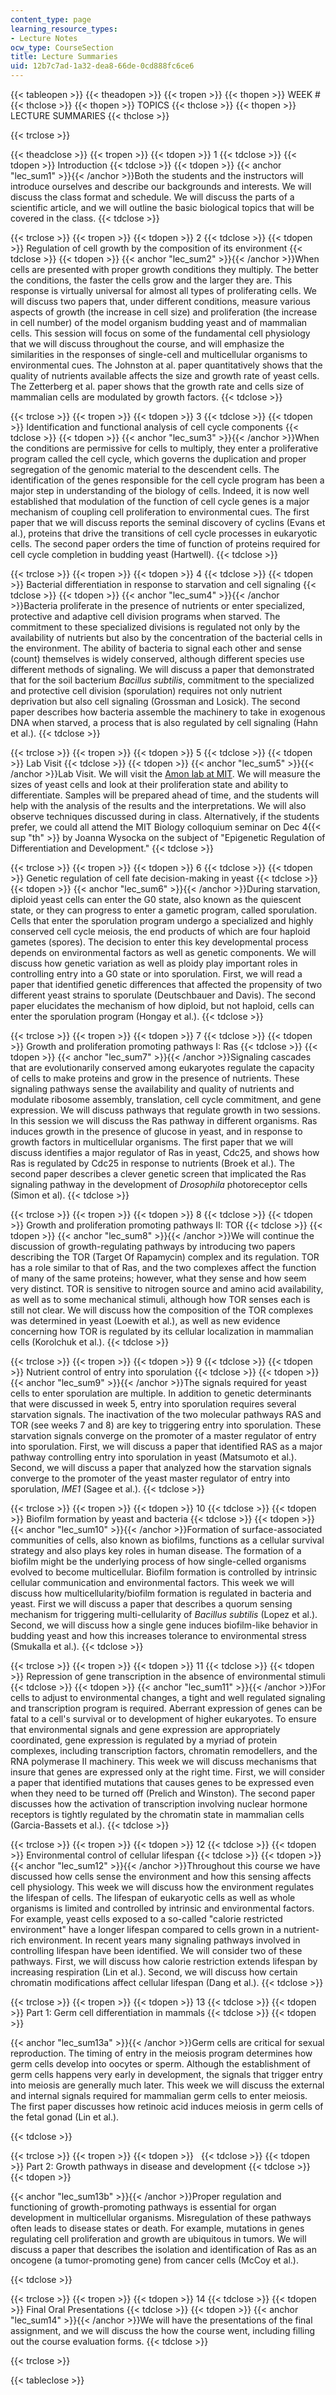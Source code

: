 ```yaml
---
content_type: page
learning_resource_types:
- Lecture Notes
ocw_type: CourseSection
title: Lecture Summaries
uid: 12b7c7ad-1a32-dea8-66de-0cd888fc6ce6
---
```


{{< tableopen >}}
{{< theadopen >}}
{{< tropen >}}
{{< thopen >}}
WEEK #
{{< thclose >}}
{{< thopen >}}
TOPICS
{{< thclose >}}
{{< thopen >}}
LECTURE SUMMARIES
{{< thclose >}}

{{< trclose >}}

{{< theadclose >}}
{{< tropen >}}
{{< tdopen >}}
1
{{< tdclose >}}
{{< tdopen >}}
Introduction
{{< tdclose >}}
{{< tdopen >}}
{{< anchor "lec_sum1" >}}{{< /anchor >}}Both the students and the instructors will introduce ourselves and describe our backgrounds and interests. We will discuss the class format and schedule. We will discuss the parts of a scientific article, and we will outline the basic biological topics that will be covered in the class.
{{< tdclose >}}

{{< trclose >}}
{{< tropen >}}
{{< tdopen >}}
2
{{< tdclose >}}
{{< tdopen >}}
Regulation of cell growth by the composition of its environment
{{< tdclose >}}
{{< tdopen >}}
{{< anchor "lec_sum2" >}}{{< /anchor >}}When cells are presented with proper growth conditions they multiply. The better the conditions, the faster the cells grow and the larger they are. This response is virtually universal for almost all types of proliferating cells. We will discuss two papers that, under different conditions, measure various aspects of growth (the increase in cell size) and proliferation (the increase in cell number) of the model organism budding yeast and of mammalian cells. This session will focus on some of the fundamental cell physiology that we will discuss throughout the course, and will emphasize the similarities in the responses of single-cell and multicellular organisms to environmental cues. The Johnston at al. paper quantitatively shows that the quality of nutrients available affects the size and growth rate of yeast cells. The Zetterberg et al. paper shows that the growth rate and cells size of mammalian cells are modulated by growth factors.
{{< tdclose >}}

{{< trclose >}}
{{< tropen >}}
{{< tdopen >}}
3
{{< tdclose >}}
{{< tdopen >}}
Identification and functional analysis of cell cycle components
{{< tdclose >}}
{{< tdopen >}}
{{< anchor "lec_sum3" >}}{{< /anchor >}}When the conditions are permissive for cells to multiply, they enter a proliferative program called the cell cycle, which governs the duplication and proper segregation of the genomic material to the descendent cells. The identification of the genes responsible for the cell cycle program has been a major step in understanding of the biology of cells. Indeed, it is now well established that modulation of the function of cell cycle genes is a major mechanism of coupling cell proliferation to environmental cues. The first paper that we will discuss reports the seminal discovery of cyclins (Evans et al.), proteins that drive the transitions of cell cycle processes in eukaryotic cells. The second paper orders the time of function of proteins required for cell cycle completion in budding yeast (Hartwell).
{{< tdclose >}}

{{< trclose >}}
{{< tropen >}}
{{< tdopen >}}
4
{{< tdclose >}}
{{< tdopen >}}
Bacterial differentiation in response to starvation and cell signaling
{{< tdclose >}}
{{< tdopen >}}
{{< anchor "lec_sum4" >}}{{< /anchor >}}Bacteria proliferate in the presence of nutrients or enter specialized, protective and adaptive cell division programs when starved. The commitment to these specialized divisions is regulated not only by the availability of nutrients but also by the concentration of the bacterial cells in the environment. The ability of bacteria to signal each other and sense (count) themselves is widely conserved, although different species use different methods of signaling. We will discuss a paper that demonstrated that for the soil bacterium _Bacillus subtilis_, commitment to the specialized and protective cell division (sporulation) requires not only nutrient deprivation but also cell signaling (Grossman and Losick). The second paper describes how bacteria assemble the machinery to take in exogenous DNA when starved, a process that is also regulated by cell signaling (Hahn et al.).
{{< tdclose >}}

{{< trclose >}}
{{< tropen >}}
{{< tdopen >}}
5
{{< tdclose >}}
{{< tdopen >}}
Lab Visit
{{< tdclose >}}
{{< tdopen >}}
{{< anchor "lec_sum5" >}}{{< /anchor >}}Lab Visit. We will visit the [Amon lab at MIT](http://amonlab.scripts.mit.edu/). We will measure the sizes of yeast cells and look at their proliferation state and ability to differentiate. Samples will be prepared ahead of time, and the students will help with the analysis of the results and the interpretations. We will also observe techniques discussed during in class. Alternatively, if the students prefer, we could all attend the MIT Biology colloquium seminar on Dec 4{{< sup "th" >}} by Joanna Wysocka on the subject of "Epigenetic Regulation of Differentiation and Development."
{{< tdclose >}}

{{< trclose >}}
{{< tropen >}}
{{< tdopen >}}
6
{{< tdclose >}}
{{< tdopen >}}
Genetic regulation of cell fate decision-making in yeast
{{< tdclose >}}
{{< tdopen >}}
{{< anchor "lec_sum6" >}}{{< /anchor >}}During starvation, diploid yeast cells can enter the G0 state, also known as the quiescent state, or they can progress to enter a gametic program, called sporulation. Cells that enter the sporulation program undergo a specialized and highly conserved cell cycle meiosis, the end products of which are four haploid gametes (spores). The decision to enter this key developmental process depends on environmental factors as well as genetic components. We will discuss how genetic variation as well as ploidy play important roles in controlling entry into a G0 state or into sporulation. First, we will read a paper that identified genetic differences that affected the propensity of two different yeast strains to sporulate (Deutschbauer and Davis). The second paper elucidates the mechanism of how diploid, but not haploid, cells can enter the sporulation program (Hongay et al.).
{{< tdclose >}}

{{< trclose >}}
{{< tropen >}}
{{< tdopen >}}
7
{{< tdclose >}}
{{< tdopen >}}
Growth and proliferation promoting pathways I: Ras
{{< tdclose >}}
{{< tdopen >}}
{{< anchor "lec_sum7" >}}{{< /anchor >}}Signaling cascades that are evolutionarily conserved among eukaryotes regulate the capacity of cells to make proteins and grow in the presence of nutrients. These signaling pathways sense the availability and quality of nutrients and modulate ribosome assembly, translation, cell cycle commitment, and gene expression. We will discuss pathways that regulate growth in two sessions. In this session we will discuss the Ras pathway in different organisms. Ras induces growth in the presence of glucose in yeast, and in response to growth factors in multicellular organisms. The first paper that we will discuss identifies a major regulator of Ras in yeast, Cdc25, and shows how Ras is regulated by Cdc25 in response to nutrients (Broek et al.). The second paper describes a clever genetic screen that implicated the Ras signaling pathway in the development of _Drosophila_ photoreceptor cells (Simon et al).
{{< tdclose >}}

{{< trclose >}}
{{< tropen >}}
{{< tdopen >}}
8
{{< tdclose >}}
{{< tdopen >}}
Growth and proliferation promoting pathways II: TOR
{{< tdclose >}}
{{< tdopen >}}
{{< anchor "lec_sum8" >}}{{< /anchor >}}We will continue the discussion of growth-regulating pathways by introducing two papers describing the TOR (Target Of Rapamycin) complex and its regulation. TOR has a role similar to that of Ras, and the two complexes affect the function of many of the same proteins; however, what they sense and how seem very distinct. TOR is sensitive to nitrogen source and amino acid availability, as well as to some mechanical stimuli, although how TOR senses each is still not clear. We will discuss how the composition of the TOR complexes was determined in yeast (Loewith et al.), as well as new evidence concerning how TOR is regulated by its cellular localization in mammalian cells (Korolchuk et al.).
{{< tdclose >}}

{{< trclose >}}
{{< tropen >}}
{{< tdopen >}}
9
{{< tdclose >}}
{{< tdopen >}}
Nutrient control of entry into sporulation
{{< tdclose >}}
{{< tdopen >}}
{{< anchor "lec_sum9" >}}{{< /anchor >}}The signals required for yeast cells to enter sporulation are multiple. In addition to genetic determinants that were discussed in week 5, entry into sporulation requires several starvation signals. The inactivation of the two molecular pathways RAS and TOR (see weeks 7 and 8) are key to triggering entry into sporulation. These starvation signals converge on the promoter of a master regulator of entry into sporulation. First, we will discuss a paper that identified RAS as a major pathway controlling entry into sporulation in yeast (Matsumoto et al.). Second, we will discuss a paper that analyzed how the starvation signals converge to the promoter of the yeast master regulator of entry into sporulation, _IME1_ (Sagee et al.).
{{< tdclose >}}

{{< trclose >}}
{{< tropen >}}
{{< tdopen >}}
10
{{< tdclose >}}
{{< tdopen >}}
Biofilm formation by yeast and bacteria
{{< tdclose >}}
{{< tdopen >}}
{{< anchor "lec_sum10" >}}{{< /anchor >}}Formation of surface-associated communities of cells, also known as biofilms, functions as a cellular survival strategy and also plays key roles in human disease. The formation of a biofilm might be the underlying process of how single-celled organisms evolved to become multicellular. Biofilm formation is controlled by intrinsic cellular communication and environmental factors. This week we will discuss how multicellularity/biofilm formation is regulated in bacteria and yeast. First we will discuss a paper that describes a quorum sensing mechanism for triggering multi-cellularity of _Bacillus subtilis_ (Lopez et al.). Second, we will discuss how a single gene induces biofilm-like behavior in budding yeast and how this increases tolerance to environmental stress (Smukalla et al.).
{{< tdclose >}}

{{< trclose >}}
{{< tropen >}}
{{< tdopen >}}
11
{{< tdclose >}}
{{< tdopen >}}
Repression of gene transcription in the absence of environmental stimuli
{{< tdclose >}}
{{< tdopen >}}
{{< anchor "lec_sum11" >}}{{< /anchor >}}For cells to adjust to environmental changes, a tight and well regulated signaling and transcription program is required. Aberrant expression of genes can be fatal to a cell's survival or to development of higher eukaryotes. To ensure that environmental signals and gene expression are appropriately coordinated, gene expression is regulated by a myriad of protein complexes, including transcription factors, chromatin remodellers, and the RNA polymerase II machinery. This week we will discuss mechanisms that insure that genes are expressed only at the right time. First, we will consider a paper that identified mutations that causes genes to be expressed even when they need to be turned off (Prelich and Winston). The second paper discusses how the activation of transcription involving nuclear hormone receptors is tightly regulated by the chromatin state in mammalian cells (Garcia-Bassets et al.).
{{< tdclose >}}

{{< trclose >}}
{{< tropen >}}
{{< tdopen >}}
12
{{< tdclose >}}
{{< tdopen >}}
Environmental control of cellular lifespan
{{< tdclose >}}
{{< tdopen >}}
{{< anchor "lec_sum12" >}}{{< /anchor >}}Throughout this course we have discussed how cells sense the environment and how this sensing affects cell physiology. This week we will discuss how the environment regulates the lifespan of cells. The lifespan of eukaryotic cells as well as whole organisms is limited and controlled by intrinsic and environmental factors. For example, yeast cells exposed to a so-called "calorie restricted environment" have a longer lifespan compared to cells grown in a nutrient-rich environment. In recent years many signaling pathways involved in controlling lifespan have been identified. We will consider two of these pathways. First, we will discuss how calorie restriction extends lifespan by increasing respiration (Lin et al.). Second, we will discuss how certain chromatin modifications affect cellular lifespan (Dang et al.).
{{< tdclose >}}

{{< trclose >}}
{{< tropen >}}
{{< tdopen >}}
13
{{< tdclose >}}
{{< tdopen >}}
Part 1: Germ cell differentiation in mammals
{{< tdclose >}}
{{< tdopen >}}


{{< anchor "lec_sum13a" >}}{{< /anchor >}}Germ cells are critical for sexual reproduction. The timing of entry in the meiosis program determines how germ cells develop into oocytes or sperm. Although the establishment of germ cells happens very early in development, the signals that trigger entry into meiosis are generally much later. This week we will discuss the external and internal signals required for mammalian germ cells to enter meiosis. The first paper discusses how retinoic acid induces meiosis in germ cells of the fetal gonad (Lin et al.).


{{< tdclose >}}

{{< trclose >}}
{{< tropen >}}
{{< tdopen >}}
 
{{< tdclose >}}
{{< tdopen >}}
Part 2: Growth pathways in disease and development
{{< tdclose >}}
{{< tdopen >}}


{{< anchor "lec_sum13b" >}}{{< /anchor >}}Proper regulation and functioning of growth-promoting pathways is essential for organ development in multicellular organisms. Misregulation of these pathways often leads to disease states or death. For example, mutations in genes regulating cell proliferation and growth are ubiquitous in tumors. We will discuss a paper that describes the isolation and identification of Ras as an oncogene (a tumor-promoting gene) from cancer cells (McCoy et al.).


{{< tdclose >}}

{{< trclose >}}
{{< tropen >}}
{{< tdopen >}}
14
{{< tdclose >}}
{{< tdopen >}}
Final Oral Presentations
{{< tdclose >}}
{{< tdopen >}}
{{< anchor "lec_sum14" >}}{{< /anchor >}}We will have the presentations of the final assignment, and we will discuss the how the course went, including filling out the course evaluation forms.
{{< tdclose >}}

{{< trclose >}}

{{< tableclose >}}